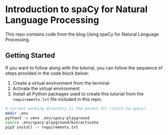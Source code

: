 # Introduction to spaCy for Natural Language Processing

This repo contains code from the blog Using spaCy for Natural Language Processing.

## Getting Started
If you want to follow along with the tutorial, you can follow the sequence of steps provided in the code block below:

  1. Create a virtual environment from the terminal
  2. Activate the virtual environment
  3. Install all Python packages used to create this tutorial from the `requirements.txt` file included in this repo.

```bash
# current working directory is the parent dir (intro-to-spacy)
mkdir .env
python3 -m venv .env/spacy-playground
source .env/spacy-playground/bin/activate
pip3 install -r requirements.txt
```